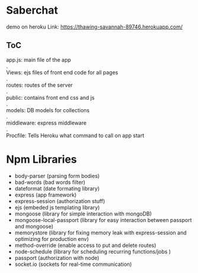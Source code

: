 # Saberchat

demo on heroku
Link: https://thawing-savannah-89746.herokuapp.com/

ToC
-----------------------------------------
app.js: main file of the app\
.\
Views: ejs files of front end code for all pages\
.\
routes: routes of the server\
.\
public: contains front end css and js\
.\
models: DB models for collections\
.\
middleware: express middleware\
.\
Procfile: Tells Heroku what command to call on app start


Npm Libraries
===================================
- body-parser (parsing form bodies)
- bad-words (bad words filter)
- dateformat (date formating library)
- express (app framework)
- express-session (authorization stuff)
- ejs (embeded js templating library)
- mongoose (library for simple interaction with mongoDB)
- mongoose-local-passport (library for easy interaction between passport and mongoose)
- memorystore (library for fixing memory leak with express-session and optimizing for production env)
- method-override (enable access to put and delete routes)
- node-schedule (library for scheduling recurring functions/jobs )
- passport (authorization with node)
- socket.io (sockets for real-time communication)


